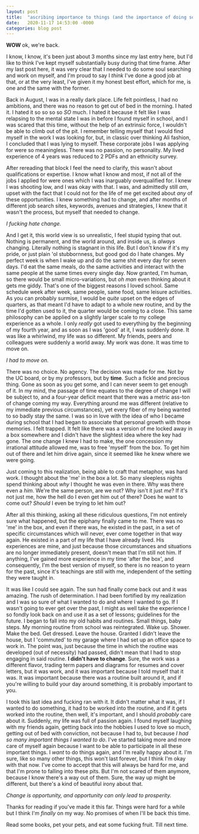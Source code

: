 ```yaml
---
layout: post
title:  "ascribing importance to things (and the importance of doing so)"
date:   2020-11-17 14:53:00 -0000
categories: blog post
---
```

**WOW** ok, we're back. 

I know, I know, it's been just about 3 months since my last entry here, but I'd like to think I've kept myself substantially busy during that time frame. After my last post here, it was very clear that I needed to do some soul searching and work on myself, and I'm proud to say I *think* I've done a good job at that, or at the very least, I've given it my honest best effort, which for me, is one and the same with the former. 

Back in August, I was in a really dark place. Life felt pointless, I had no ambitions, and there was no reason to get out of bed in the morning. I hated it. I hated it so so so so *SO* much. I hated it because it felt like I was relapsing to the mental state I was in before I found myself in school, and I was scared that this time, without the help of an extrinsic force, I wouldn't be able to climb out of the pit. I remember telling myself that I would find myself in the work I was looking for, but, in classic over thinking Ali fashion, I concluded that I was lying to myself. These corporate jobs I was applying for were so meaningless. There was no passion, no personality. My lived experience of 4 years was reduced to 2 PDFs and an ethnicity survey. 

After rereading that block I feel the need to clarify, this wasn't about qualifications or expertise. I know what I know and most, if not all of the jobs I applied for were ones which I was inarguably overqualified for. I knew I was shooting low, and I was okay with that. I was, and admittedly still *am*, upset with the fact that I could not for the life of me get excited about *any* of these opportunities. I knew something had to change, and after months of different job search sites, keywords, avenues and strategies, I knew that it wasn't the process, but myself that needed to change.

*I fucking hate change.*

And I get it, this world view is so unrealistic, I feel stupid typing that out. Nothing is permanent, and the world around, and inside us, is *always* changing. Literally nothing is stagnant in this life. But I don't know if it's my pride, or just plain 'ol stubbornness, but good god do I hate changes. My perfect week is when I wake up and do the same shit every day for seven days. I'd eat the same meals, do the same activities and interact with the same people at the same times every single day. Now granted, I'm human, so there would be small micro-variations, but *oh man* even thinking about it gets me giddy. That's one of the biggest reasons I loved school. Same schedule week after week, same people, same food, same leisure activities. As you can probably surmise, I would be *quite* upset on the edges of quarters, as that meant I'd have to adapt to a whole new routine, and by the time I'd gotten used to it, the quarter would be coming to a close. This same philosophy can be applied on a slightly larger scale to my college experience as a whole. I only *really* got used to everything by the beginning of my fourth year, and as soon as I was 'good' at it, I was suddenly done. It was like a whirlwind, my life was so different. My friends, peers and colleagues were suddenly a world away. My work was done. It was time to move on.

*I had to move on.*

There was no choice. No agency. The decision was made for me. Not by the UC board, or by my professors, but by **time**. Such a fickle and precious thing. Gone as soon as you get some, and I can never seem to get enough of it. In my mind, the passage of time equates to the degree of change I will be subject to, and a four-year deficit meant that there was a metric ass-ton of change coming my way. Everything around me was different (relative to my immediate previous circumstances), yet every fiber of my being wanted to so badly stay the same. I was so in love with the idea of who I became during school that I had began to associate that personal growth with those memories. I felt trapped. It felt like there was a version of me locked away in a box somewhere and I didn't have the slightest idea where the key had gone. The one change I knew I had to make, the one concession my irrational attitude allowed me, was to free 'myself' from the box. To get him out of there and let him drive again, since it seemed like he knew where we were going.

Just coming to this realization, being able to craft that metaphor, was hard work. I thought about the 'me' in the box a lot. So many sleepless nights spend thinking about *why* I thought he was even in there. Why was there even a *him*. We're the same person, are we not? Why isn't it just *me*? If it's not just me, how the hell do I even get him out of there? Does he want to come out? *Should* I even be trying to let him out?

After all this thinking, asking all these ridiculous questions, I'm not entirely sure what happened, but the epiphany finally came to me. There was no 'me' in the box, and even if there was, he existed in the past, in a set of specific circumstances which will never, ever come together in that way again. He existed in a part of my life that I have already lived. His experiences are mine, and just because those circumstances and situations are no longer immediately present, doesn't mean that I'm still not him. If anything, I've gained more experience in my time 'after the box', and consequently, I'm the best version of myself, so there is no reason to yearn for the past, since it's teachings are still with me, independent of the setting they were taught in.

It was like I could see again. The sun had finally come back out and it was amazing. The rush of determination. I had been fortified by my realization and I was so sure of what I wanted to do and where I wanted to go. If I wasn't going to ever get over the past, I might as well take the experience I so fondly look back on and use it as a set of lessons; guidelines for the future. I began to fall into my old habits and routines. Small things, baby steps. My morning routine from school was reintegrated. Wake up. Shower. Make the bed. Get dressed. Leave the house. Granted I didn't leave the house, but I 'commuted' to my garage where I had set up an office space to work in. The point was, just because the time in which the routine was developed (out of necessity) had passed, didn't mean that I had to stop engaging in said routine. **I didn't have to change**. Sure, the work was a different flavor, trading term papers and diagrams for resumes and cover letters, but it was work, and it was important because I told myself that it was. It was important because there was a routine built around it, and if you're willing to build your day around something, it is probably important to you. 

I took this last idea and fucking ran with it. It didn't matter what it was, if I wanted to do something, it had to be worked into the routine, and if it gets worked into the routine, then well, it's important, and I should *probably* care about it. Suddenly, my life was full of passion again. I found myself laughing with my friends again, getting back into the hobbies I used to love so much, getting out of bed with conviction, not because I had to, but because *I had so many important things I wanted to do*. I've started taking more and more care of myself again because I want to be able to participate in all these important things. I *want* to do things again, and I'm really happy about it. I'm sure, like so many other things, this won't last forever, but I think I'm okay with that now. I've come to accept that this will always be hard for me, and that I'm prone to falling into these pits. But I'm not scared of them anymore, because I know there's a way out of them. Sure, the way up might be different, but there's a kind of beautiful irony about that.

*Change is opportunity, and opportunity can only lead to prosperity.*

Thanks for reading if you've made it this far. Things were hard for a while but I think I'm *finally* on my way. No promises of when I'll be back this time.

Read some books, pet your pets, and eat some fucking fruit. Till next time.
